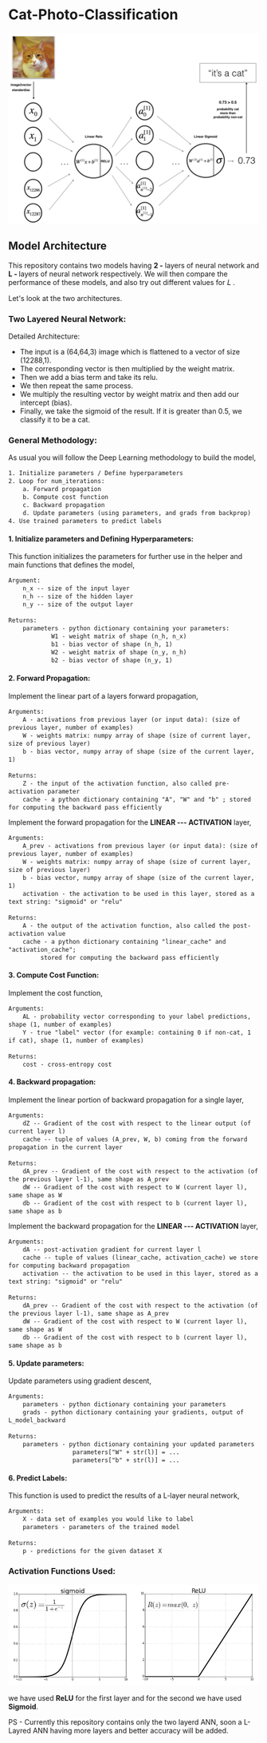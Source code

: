 # Cat-Photo-Classification

![Cat-ANN](https://github.com/Abhijit2505/Cat-Photo-Classification/blob/master/Images/two-layered-NN.png)

## Model Architecture

This repository contains two models having <b>2 -</b> layers of neural network and <b>L - </b> layers of neural network respectively.
We will then compare the performance of these models, and also try out different values for  𝐿 .

Let's look at the two architectures.

### Two Layered Neural Network:

Detailed Architecture:
- The input is a (64,64,3) image which is flattened to a vector of size (12288,1). 
- The corresponding vector is then multiplied by the weight matrix.
- Then we add a bias term and take its relu.
- We then repeat the same process.
- We multiply the resulting vector by weight matrix and then add our intercept (bias). 
- Finally, we take the sigmoid of the result. If it is greater than 0.5, we classify it to be a cat.

### General Methodology:

As usual you will follow the Deep Learning methodology to build the model,

    1. Initialize parameters / Define hyperparameters
    2. Loop for num_iterations:
        a. Forward propagation
        b. Compute cost function
        c. Backward propagation
        d. Update parameters (using parameters, and grads from backprop)   
    4. Use trained parameters to predict labels

#### 1. Initialize parameters and Defining Hyperparameters:

This function initializes the parameters for further use in the helper and main functions that defines the model,    

    Argument:
        n_x -- size of the input layer
        n_h -- size of the hidden layer
        n_y -- size of the output layer

    Returns:
        parameters - python dictionary containing your parameters:
                W1 - weight matrix of shape (n_h, n_x)
                b1 - bias vector of shape (n_h, 1)
                W2 - weight matrix of shape (n_y, n_h)
                b2 - bias vector of shape (n_y, 1)  

#### 2. Forward Propagation:
Implement the linear part of a layers forward propagation,

    Arguments:
        A - activations from previous layer (or input data): (size of previous layer, number of examples)
        W - weights matrix: numpy array of shape (size of current layer, size of previous layer)
        b - bias vector, numpy array of shape (size of the current layer, 1)

    Returns:
        Z - the input of the activation function, also called pre-activation parameter 
        cache - a python dictionary containing "A", "W" and "b" ; stored for computing the backward pass efficiently

Implement the forward propagation for the **LINEAR --- ACTIVATION** layer,

    Arguments:
        A_prev - activations from previous layer (or input data): (size of previous layer, number of examples)
        W - weights matrix: numpy array of shape (size of current layer, size of previous layer)
        b - bias vector, numpy array of shape (size of the current layer, 1)
        activation - the activation to be used in this layer, stored as a text string: "sigmoid" or "relu"

    Returns:
        A - the output of the activation function, also called the post-activation value 
        cache - a python dictionary containing "linear_cache" and "activation_cache";
             stored for computing the backward pass efficiently

#### 3. Compute Cost Function:
Implement the cost function,

    Arguments:
        AL - probability vector corresponding to your label predictions, shape (1, number of examples)
        Y - true "label" vector (for example: containing 0 if non-cat, 1 if cat), shape (1, number of examples)

    Returns:
        cost - cross-entropy cost

#### 4. Backward propagation:
Implement the linear portion of backward propagation for a single layer,

    Arguments:
        dZ -- Gradient of the cost with respect to the linear output (of current layer l)
        cache -- tuple of values (A_prev, W, b) coming from the forward propagation in the current layer

    Returns:
        dA_prev -- Gradient of the cost with respect to the activation (of the previous layer l-1), same shape as A_prev
        dW -- Gradient of the cost with respect to W (current layer l), same shape as W
        db -- Gradient of the cost with respect to b (current layer l), same shape as b
    
Implement the backward propagation for the **LINEAR --- ACTIVATION** layer,

    Arguments:
        dA -- post-activation gradient for current layer l 
        cache -- tuple of values (linear_cache, activation_cache) we store for computing backward propagation 
        activation -- the activation to be used in this layer, stored as a text string: "sigmoid" or "relu"

    Returns:
        dA_prev -- Gradient of the cost with respect to the activation (of the previous layer l-1), same shape as A_prev
        dW -- Gradient of the cost with respect to W (current layer l), same shape as W
        db -- Gradient of the cost with respect to b (current layer l), same shape as b


#### 5. Update parameters:
Update parameters using gradient descent,
    
    Arguments:
        parameters - python dictionary containing your parameters 
        grads - python dictionary containing your gradients, output of L_model_backward
    
    Returns:
        parameters - python dictionary containing your updated parameters 
                      parameters["W" + str(l)] = ... 
                      parameters["b" + str(l)] = ...

#### 6. Predict Labels:
This function is used to predict the results of a  L-layer neural network,
    
    Arguments:
        X - data set of examples you would like to label
        parameters - parameters of the trained model

    Returns:
        p - predictions for the given dataset X
        
### Activation Functions Used:

![Sigmoid and Relu](https://github.com/Abhijit2505/Cat-Photo-Classification/blob/master/Images/Sigmoid%20and%20Relu.png)

we have used **ReLU** for the first layer and for the second we have used **Sigmoid**.
        


PS - Currently this repository contains only the two layerd ANN, soon a L-Layred ANN having more layers and better accuracy will be added.

